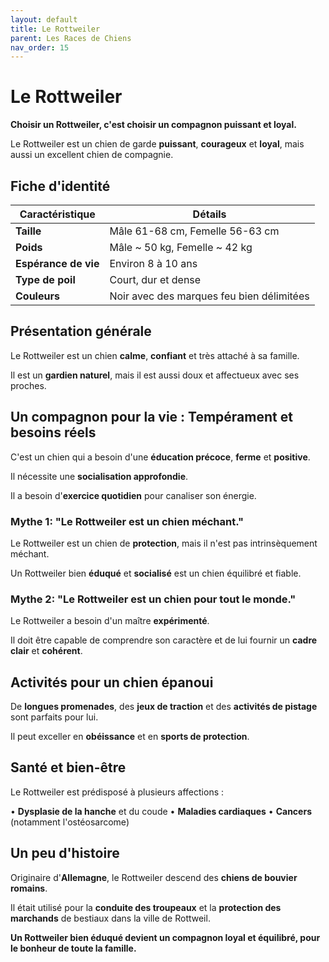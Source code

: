 ```yaml
---
layout: default
title: Le Rottweiler
parent: Les Races de Chiens
nav_order: 15
---
```


# Le Rottweiler

**Choisir un Rottweiler, c'est choisir un compagnon puissant et loyal.**

Le Rottweiler est un chien de garde **puissant**, **courageux** et **loyal**, mais aussi un excellent chien de compagnie.

## Fiche d'identité

| Caractéristique | Détails |
|---|---|
| **Taille** | Mâle 61-68 cm, Femelle 56-63 cm |
| **Poids** | Mâle ~ 50 kg, Femelle ~ 42 kg |
| **Espérance de vie** | Environ 8 à 10 ans |
| **Type de poil** | Court, dur et dense |
| **Couleurs** | Noir avec des marques feu bien délimitées |

## Présentation générale

Le Rottweiler est un chien **calme**, **confiant** et très attaché à sa famille.

Il est un **gardien naturel**, mais il est aussi doux et affectueux avec ses proches.

## Un compagnon pour la vie : Tempérament et besoins réels

C'est un chien qui a besoin d'une **éducation précoce**, **ferme** et **positive**.

Il nécessite une **socialisation approfondie**.

Il a besoin d'**exercice quotidien** pour canaliser son énergie.

### Mythe 1: "Le Rottweiler est un chien méchant."

Le Rottweiler est un chien de **protection**, mais il n'est pas intrinsèquement méchant.

Un Rottweiler bien **éduqué** et **socialisé** est un chien équilibré et fiable.

### Mythe 2: "Le Rottweiler est un chien pour tout le monde."

Le Rottweiler a besoin d'un maître **expérimenté**.

Il doit être capable de comprendre son caractère et de lui fournir un **cadre clair** et **cohérent**.

## Activités pour un chien épanoui

De **longues promenades**, des **jeux de traction** et des **activités de pistage** sont parfaits pour lui.

Il peut exceller en **obéissance** et en **sports de protection**.

## Santé et bien-être

Le Rottweiler est prédisposé à plusieurs affections :

• **Dysplasie de la hanche** et du coude
• **Maladies cardiaques**
• **Cancers** (notamment l'ostéosarcome)

## Un peu d'histoire

Originaire d'**Allemagne**, le Rottweiler descend des **chiens de bouvier romains**.

Il était utilisé pour la **conduite des troupeaux** et la **protection des marchands** de bestiaux dans la ville de Rottweil.

**Un Rottweiler bien éduqué devient un compagnon loyal et équilibré, pour le bonheur de toute la famille.** 